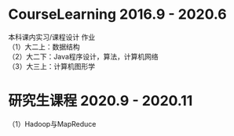 # CourseLearning 2016.9 - 2020.6
本科课内实习/课程设计 作业<br>
（1）大二上：数据结构<br>
（2）大二下：Java程序设计，算法，计算机网络<br>
（3）大三上：计算机图形学<br>

# 研究生课程 2020.9 - 2020.11
（1）Hadoop与MapReduce<br>
